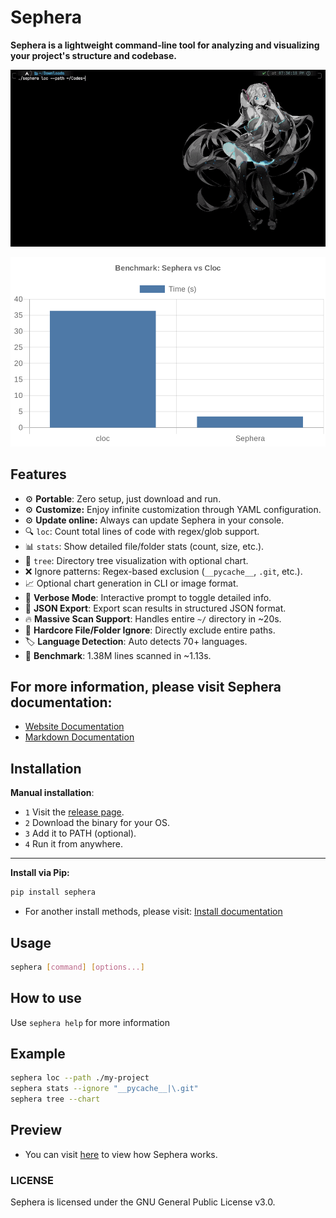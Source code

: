 # Sephera

**Sephera is a lightweight command-line tool for analyzing and visualizing your project's structure and codebase.**

![CodeLoc Preview](./preview/CodeLoc.gif)

![Benchmark test with cloc](./benchmark/benchmark.png)

## Features
- ⚙️ **Portable**: Zero setup, just download and run.
- ⚙️ **Customize:** Enjoy infinite customization through YAML configuration.
- ⚙️ **Update online:** Always can update Sephera in your console.
- 🔍 `loc`: Count total lines of code with regex/glob support.
- 📊 `stats`: Show detailed file/folder stats (count, size, etc.).
- 🌳 `tree`: Directory tree visualization with optional chart.
- ❌ Ignore patterns: Regex-based exclusion (`__pycache__`, `.git`, etc.).
- 📈 Optional chart generation in CLI or image format.
- 🧠 **Verbose Mode**: Interactive prompt to toggle detailed info.
- 📁 **JSON Export**: Export scan results in structured JSON format.
- 🔥 **Massive Scan Support**: Handles entire `~/` directory in ~20s.
- 🎯 **Hardcore File/Folder Ignore**: Directly exclude entire paths.
- 🏷️ **Language Detection**: Auto detects 70+ languages.
- 🧪 **Benchmark**: 1.38M lines scanned in ~1.13s.

## For more information, please visit Sephera documentation:
* [Website Documentation](https://reim-developer.github.io/Sephera/)
* [Markdown Documentation](./docs/index.md)

## Installation
**Manual installation**:

* `1` Visit the [release page](https://github.com/Reim-developer/Sephera/releases/).
* `2` Download the binary for your OS.
* `3` Add it to PATH (optional).
* `4` Run it from anywhere.
---
**Install via Pip:**
```bash
pip install sephera
```
* For another install methods, please visit: [Install documentation](https://reim-developer.github.io/Sephera/pages/install/)

## Usage

```bash
sephera [command] [options...]
```
## How to use
Use `sephera help` for more information

## Example

```bash
sephera loc --path ./my-project
sephera stats --ignore "__pycache__|\.git"
sephera tree --chart
```

## Preview
* You can visit [here](./preview) to view how Sephera works.

### LICENSE
Sephera is licensed under the GNU General Public License v3.0.

